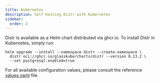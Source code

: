 ```yaml
---
title: Kubernetes
description: Self-hosting Distr with Kubernetes
sidebar:
  order: 2
---
```


Distr is available as a Helm chart distributed via ghcr.io.
To install Distr in Kubernetes, simply run:

```shell
helm upgrade --install --namespace distr --create-namespace \
  distr oci://ghcr.io/glasskube/charts/distr --version 0.13.2 \
  --set postgresql.enabled=true
```

For all available configuration values, please consult the reference
[values.yaml](https://github.com/glasskube/distr/blob/main/deploy/charts/distr/values.yaml) file.
